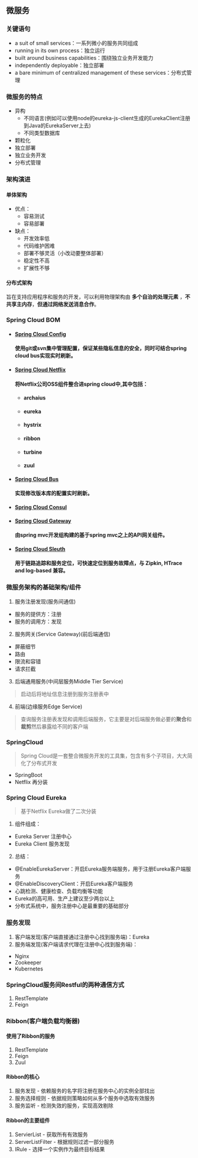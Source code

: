 ## 微服务

### 关键语句
-  a suit of small services：一系列微小的服务共同组成
-  running in its own process：独立运行
-  built around business capabilities：围绕独立业务开发能力
-  independently deployable：独立部署
-  a bare minimum of centralized management of these services：分布式管理

### 微服务的特点
-  异构
    - 不同语言(例如可以使用node的eureka-js-client生成的EurekaClient注册到Java的EurekaServer上去)
    - 不同类型数据库
-  颗粒化
-  独立部署
-  独立业务开发
-  分布式管理

### 架构演进

#### 单体架构
- 优点：
  - 容易测试
  - 容易部署
- 缺点：
  - 开发效率低
  - 代码维护困难
  - 部署不够灵活（小改动要整体部署）
  - 稳定性不高
  - 扩展性不够
  
#### 分布式架构
旨在支持应用程序和服务的开发，可以利用物理架构由 **多个自治的处理元素** ，**不共享主内存**，**但通过网络发送消息合作**。

### Spring Cloud BOM

<ul>
    <li>
        <h4><a href="https://spring.io/projects/spring-cloud-config#learn">Spring Cloud Config</a><h4>
        <p>使用git或svn集中管理配置，保证某些隐私信息的安全，同时可结合spring cloud bus实现实时刷新。</p>
    </li>
    <li>
        <h4><a href="https://spring.io/projects/spring-cloud-netflix#learn">Spring Cloud Netflix</a><h4>
        <p>将Netflix公司OSS组件整合进spring cloud中,其中包括：</p>
        <ul>
            <li>
                <h4>archaius</h4>
                <p></p>
            </li>
            <li>
                <h4>eureka</h4>
                <p></p>
            </li>
            <li>
                <h4>hystrix</h4>
                <p></p>
            </li>
            <li>
                <h4>ribbon</h4>
                <p></p>
            </li>
            <li>
                <h4>turbine</h4>
                <p></p>
            </li>
            <li>
                <h4>zuul</h4>
                <p></p>
            </li>
        </ul>
    </li>
    <li>
        <h4><a href="https://spring.io/projects/spring-cloud-bus#learn">Spring Cloud Bus</a><h4>
        <p>实现修改版本库的配置实时刷新。</p>
    </li>  
    <li>
        <h4><a href="https://spring.io/projects/spring-cloud-consul#learn">Spring Cloud Consul</a><h4>
        <p></p>
    </li>     
    <li>
        <h4><a href="https://spring.io/projects/spring-cloud-gateway#learn">Spring Cloud Gateway</a><h4>
        <p>由spring mvc开发组构建的基于spring mvc之上的API网关组件。</p>
    </li>     
    <li>
        <h4><a href="https://spring.io/projects/spring-cloud-sleuth#learn">Spring Cloud Sleuth</a><h4>
        <p>用于链路追踪和服务定位，可快速定位到服务故障点，与 Zipkin, HTrace and log-based 兼容。</p>
    </li>    
</ul>

### 微服务架构的基础架构/组件
1. 服务注册发现(服务间通信)
  - 服务的提供方：注册
  - 服务的调用方：发现
2. 服务网关(Service Gateway)(前后端通信)
  - 屏蔽细节
  - 路由
  - 限流和容错
  - 请求拦截
3. 后端通用服务(中间层服务Middle Tier Service)
> 启动后将地址信息注册到服务注册表中
4. 前端(边缘服务Edge Service)
> 查询服务注册表发现和调用后端服务，它主要是对后端服务做必要的**聚合**和**裁剪**然后暴露给不同的客户端

### SpringCloud
> Spring Cloud是一套整合微服务开发的工具集，包含有多个子项目，大大简化了分布式开发
- SpringBoot
- Netflix 再分装

### Spring Cloud Eureka
> 基于Netflix Eureka做了二次分装
1. 组件组成：
  - Eureka Server 注册中心 
  - Eureka Client 服务发现
2. 总结：
  - @EnableEurekaServer：开启Eureka服务端服务，用于注册Eureka客户端服务
  - @EnableDiscoveryClient：开启Eureka客户端服务
  - 心跳检测、健康检查、负载均衡等功能
  - Eureka的高可用、生产上建议至少两台以上
  - 分布式系统中，服务注册中心是最重要的基础部分

### 服务发现
1. 客户端发现(客户端直接通过注册中心找到服务端)：Eureka
2. 服务端发现(客户端请求代理在注册中心找到服务端)：
  - Nginx
  - Zookeeper
  - Kubernetes


### SpringCloud服务间Restful的两种通信方式
1. RestTemplate
2. Feign

### Ribbon(客户端负载均衡器)

#### 使用了Ribbon的服务
  1. RestTemplate
  2. Feign
  3. Zuul

#### Ribbon的核心
  1. 服务发现 - 依赖服务的名字将注册在服务中心的实例全部找出
  2. 服务选择规则 - 依据规则策略如何从多个服务中选取有效服务
  3. 服务监听 - 检测失效的服务，实现高效剔除

#### Ribbon的主要组件
1. ServierList - 获取所有有效服务
2. ServerListFilter - 根据规则过滤一部分服务
3. IRule - 选择一个实例作为最终目标结果

